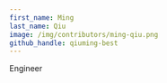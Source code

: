 ```yaml
---
first_name: Ming
last_name: Qiu
image: /img/contributors/ming-qiu.png
github_handle: qiuming-best
---
```

Engineer
